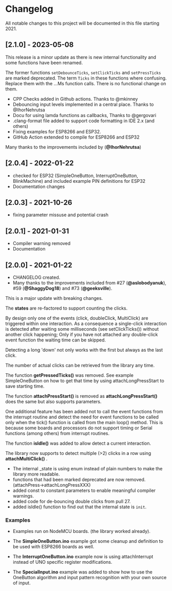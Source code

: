 # Changelog

All notable changes to this project will be documented in this file starting 2021.

## [2.1.0] - 2023-05-08

This release is a minor update as there is new internal functionality and
some functions have been renamed.

The former functions `setDebounceTicks`, `setClickTicks` and `setPressTicks` are marked deprecated.
The term `Ticks` in these functions where confusing. Replace them with the ...Ms function calls.
There is no functional change on them.

* CPP Checks added in Github actions. Thanks to @mkinney
* Debouncing input levels implemented in a central place. Thanks to @IhorNehrutsa
* Docu for using lamda functions as callbacks, Thanks to @gergovari
* .clang-format file added to support code formatting in IDE 2.x (and others)
* Fixing examples for ESP8266 and ESP32.
* GitHub Action extended to compile for ESP8266 and ESP32

Many thanks to the improvements included by (**@IhorNehrutsa**)

## [2.0.4] - 2022-01-22

* checked for ESP32 (SimpleOneButton, InterruptOneButton, BlinkMachine)
and included example PIN definitions for ESP32
* Documentation changes

## [2.0.3] - 2021-10-26

* fixing parameter missuse and potential crash

## [2.0.1] - 2021-01-31

* Compiler warning removed
* Documentation

## [2.0.0] - 2021-01-22

* CHANGELOG created.
* Many thanks to the improvements included from #27 (**@aslobodyanuk**), #59 (**@ShaggyDog18**) and #73 (**@geeksville**).

This is a major update with breaking changes.

The **states** are re-factored to support counting the clicks.

By design only one of the events (click, doubleClick, MultiClick) are triggered within one interaction.
As a consequence a single-click interaction is detected after waiting some milliseconds (see setClickTicks()) without another click happening;
Only if you have not attached any double-click event function the waiting time can be skipped.

Detecting a long 'down' not only works with the first but always as the last click.

The number of actual clicks can be retrieved from the library any time.

The function **getPressedTicks()** was removed. See example SimpleOneButton on how to get that time by using attachLongPressStart to save starting time.

The function **attachPressStart()** is removed as **attachLongPressStart()** does the same but also supports parameters.

One additional feature has been added not to call the event functions from the interrupt routine and detect
the need for event functions to be called only when the tick() function is called from the main loop() method.
This is because some boards and processors do not support timing or Serial functions (among others) from interrupt routines.

The function **isIdle()** was added to allow detect a current interaction.

The library now supports to detect multiple (>2) clicks in a row using **attachMultiClick()** .

* The internal _state is using enum instead of plain numbers to make the library more readable.
* functions that had been marked deprecated are now removed. (attachPress->attachLongPressXXX)
* added const to constant parameters to enable meaningful compiler warnings.
* added code for de-bouncing double clicks from pull 27.
* added isIdle() function to find out that the internal state is `init`.

### Examples

* Examples run on NodeMCU boards. (the library worked already).

* The **SimpleOneButton.ino** example got some cleanup and definition to be used with ESP8266 boards as well.

* The **InterruptOneButton.ino** example now is using attachInterrupt instead of UNO specific register modifications.

* The **SpecialInput.ino** example was added to show how to use the OneButton algorithm and input pattern recognition with your own source of input.
